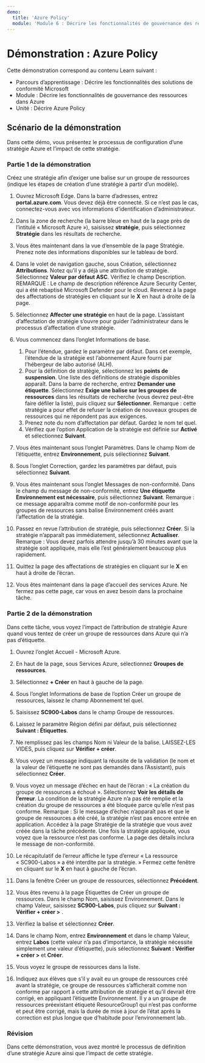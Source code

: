```yaml
---
demo:
  title: 'Azure Policy'
  module: 'Module 6 : Décrire les fonctionnalités de gouvernance des ressources dans Azure'
---
```




# <a name="demo-azure-policy"></a>Démonstration : Azure Policy

Cette démonstration correspond au contenu Learn suivant :

- Parcours d’apprentissage : Décrire les fonctionnalités des solutions de conformité Microsoft
- Module : Décrire les fonctionnalités de gouvernance des ressources dans Azure
- Unité : Décrire Azure Policy

## <a name="demo-scenario"></a>Scénario de la démonstration

Dans cette démo, vous présentez le processus de configuration d’une stratégie Azure et l’impact de cette stratégie.

### <a name="demo-part-1"></a>Partie 1 de la démonstration

Créez une stratégie afin d’exiger une balise sur un groupe de ressources (indique les étapes de création d’une stratégie à partir d’un modèle).

1. Ouvrez Microsoft Edge. Dans la barre d’adresses, entrez **portal.azure.com**.  Vous devez déjà être connecté. Si ce n’est pas le cas, connectez-vous avec vos informations d’identification d’administrateur.

1. Dans la zone de recherche (la barre bleue en haut de la page près de l’intitulé « Microsoft Azure »), saisissez **stratégie**, puis sélectionnez **Stratégie** dans les résultats de recherche.

1. Vous êtes maintenant dans la vue d’ensemble de la page Stratégie. Prenez note des informations disponibles sur le tableau de bord.

1. Dans le volet de navigation gauche, sous Création, sélectionnez **Attributions**.  Notez qu’il y a déjà une attribution de stratégie. Sélectionnez **Valeur par défaut ASC**.  Vérifiez le champ Description. REMARQUE : Le champ de description référence Azure Security Center, qui a été rebaptisé Microsoft Defender pour le cloud.  Revenez à la page des affectations de stratégies en cliquant sur le **X** en haut à droite de la page.

1. Sélectionnez **Affecter une stratégie** en haut de la page. L’assistant d’affectation de stratégie s’ouvre pour guider l’administrateur dans le processus d’affectation d’une stratégie.

1. Vous commencez dans l’onglet Informations de base.
    1. Pour l’étendue, gardez le paramètre par défaut. Dans cet exemple, l’étendue de la stratégie est l’abonnement Azure fourni par l’hébergeur de labo autorisé (ALH).
    1. Pour la définition de stratégie, sélectionnez les **points de suspension**.  Une liste des définitions de stratégie disponibles apparaît.  Dans la barre de recherche, entrez **Demander une étiquette**. Sélectionnez **Exige une balise sur les groupes de ressources** dans les résultats de recherche (vous devrez peut-être faire défiler la liste), puis cliquez sur **Sélectionner**.  Remarque : cette stratégie a pour effet de refuser la création de nouveaux groupes de ressources qui ne répondent pas aux exigences.  
    1. Prenez note du nom d’affectation par défaut.  Gardez le nom tel quel.
    1. Vérifiez que l’option Application de la stratégie est définie sur **Activé** et sélectionnez **Suivant**.

1. Vous êtes maintenant sous l’onglet Paramètres. Dans le champ Nom de l’étiquette, entrez **Environnement**, puis sélectionnez **Suivant**.

1. Sous l’onglet Correction, gardez les paramètres par défaut, puis sélectionnez **Suivant**.

1. Vous êtes maintenant sous l’onglet Messages de non-conformité. Dans le champ du message de non-conformité, entrez **Une étiquette Environnement est nécessaire**, puis sélectionnez **Suivant**. Remarque : ce message apparaîtra comme motif de non-conformité pour les groupes de ressources sans balise Environnement créés avant l’affectation de la stratégie.  

1. Passez en revue l’attribution de stratégie, puis sélectionnez **Créer**.  Si la stratégie n’apparaît pas immédiatement, sélectionnez **Actualiser**. Remarque : Vous devez parfois attendre jusqu’à 30 minutes avant que la stratégie soit appliquée, mais elle l’est généralement beaucoup plus rapidement.

1. Quittez la page des affectations de stratégies en cliquant sur le **X** en haut à droite de l’écran.

1. Vous êtes maintenant dans la page d’accueil des services Azure.  Ne fermez pas cette page, car vous en avez besoin dans la prochaine tâche.

### <a name="demo-part-2"></a>Partie 2 de la démonstration

Dans cette tâche, vous voyez l’impact de l’attribution de stratégie Azure quand vous tentez de créer un groupe de ressources dans Azure qui n’a pas d’étiquette.

1. Ouvrez l’onglet Accueil - Microsoft Azure.

1. En haut de la page, sous Services Azure, sélectionnez **Groupes de ressources**.

1. Sélectionnez **+ Créer** en haut à gauche de la page.

1. Sous l’onglet Informations de base de l’option Créer un groupe de ressources, laissez le champ Abonnement tel quel.

1. Saisissez **SC900-Labos** dans le champ Groupe de ressources.

1. Laissez le paramètre Région défini par défaut, puis sélectionnez **Suivant : Étiquettes**.

1. Ne remplissez pas les champs Nom ni Valeur de la balise.  LAISSEZ-LES VIDES, puis cliquez sur **Vérifier + créer**.

1. Vous voyez un message indiquant la réussite de la validation (le nom et la valeur de l’étiquette ne sont pas demandés dans l’Assistant), puis sélectionnez **Créer**.

1. Vous voyez un message d’échec en haut de l’écran : « La création du groupe de ressources a échoué ». Sélectionnez **Voir les détails de l’erreur**. La condition de la stratégie Azure n’a pas été remplie et la création du groupe de ressources a été bloquée parce qu’elle n’est pas conforme. Remarque : Si le message d’échec n’apparaît pas et que le groupe de ressources a été créé, la stratégie n’est pas encore entrée en application.  Accédez à la page Stratégie de la stratégie que vous avez créée dans la tâche précédente. Une fois la stratégie appliquée, vous voyez que la ressource n’est pas conforme.  La page des détails inclura le message de non-conformité.

1. Le récapitulatif de l’erreur affiche le type d’erreur « La ressource « SC900-Labos » a été interdite par la stratégie. »  Fermez cette fenêtre en cliquant sur le **X** en haut à gauche de l’écran.

1. Dans la fenêtre Créer un groupe de ressources, sélectionnez **Précédent**.

1. Vous êtes revenu à la page Étiquettes de Créer un groupe de ressources.  Dans le champ Nom, saisissez Environnement. Dans le champ Valeur, saisissez **SC900-Labos**, puis cliquez sur **Suivant : Vérifier + créer >** .

1. Vérifiez la balise et sélectionnez **Créer**.

1. Dans le champ Nom, entrez **Environnement** et dans le champ Valeur, entrez **Labos** (cette valeur n’a pas d’importance, la stratégie nécessite simplement une valeur d’étiquette), puis sélectionnez **Suivant : Vérifier + créer >** et **Créer**.

1. Vous voyez le groupe de ressources dans la liste.  

1. Indiquez aux élèves que s’il y avait eu un groupe de ressources créé avant la stratégie, ce groupe de ressources s’afficherait comme non conforme par rapport à cette attribution de stratégie et qu’il devrait être corrigé, en appliquant l’étiquette Environnement.  Il y a un groupe de ressources préexistant étiqueté ResourceGroup1 qui n’est pas conforme et peut être corrigé, mais la durée de mise à jour de l’état après la correction est plus longue que d’habitude pour l’environnement lab.

### <a name="review"></a>Révision

Dans cette démonstration, vous avez montré le processus de définition d’une stratégie Azure ainsi que l’impact de cette stratégie.
